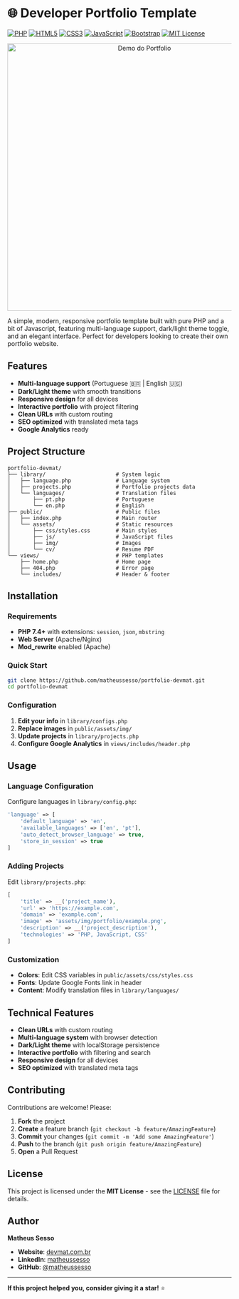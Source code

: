 # 🌐 Developer Portfolio Template

[![PHP](https://img.shields.io/badge/PHP-777BB4?style=for-the-badge&logo=php&logoColor=white)](https://php.net)
[![HTML5](https://img.shields.io/badge/HTML5-E34F26?style=for-the-badge&logo=html5&logoColor=white)](https://developer.mozilla.org/en-US/docs/Web/HTML)
[![CSS3](https://img.shields.io/badge/CSS3-1572B6?style=for-the-badge&logo=css3&logoColor=white)](https://developer.mozilla.org/en-US/docs/Web/CSS)
[![JavaScript](https://img.shields.io/badge/JavaScript-F7DF1E?style=for-the-badge&logo=javascript&logoColor=black)](https://developer.mozilla.org/en-US/docs/Web/JavaScript)
[![Bootstrap](https://img.shields.io/badge/Bootstrap-563D7C?style=for-the-badge&logo=bootstrap&logoColor=white)](https://getbootstrap.com)
[![MIT License](https://img.shields.io/badge/License-MIT-yellow.svg?style=for-the-badge)](https://opensource.org/licenses/MIT)

<div align="center">
  <img src="https://raw.githubusercontent.com/matheussesso/portfolio-devmat/refs/heads/main/public/assets/img/imgdemo.gif" alt="Demo do Portfolio" width="600" /><br>
</div>

A simple, modern, responsive portfolio template built with pure PHP and a bit of Javascript, featuring multi-language support, dark/light theme toggle, and an elegant interface. Perfect for developers looking to create their own portfolio website.

## Features

- **Multi-language support** (Portuguese 🇧🇷 | English 🇺🇸)
- **Dark/Light theme** with smooth transitions
- **Responsive design** for all devices
- **Interactive portfolio** with project filtering
- **Clean URLs** with custom routing
- **SEO optimized** with translated meta tags
- **Google Analytics** ready


## Project Structure

```
portfolio-devmat/
├── library/                      # System logic
│   ├── language.php              # Language system
│   ├── projects.php              # Portfolio projects data
│   └── languages/                # Translation files
│       ├── pt.php                # Portuguese
│       └── en.php                # English
├── public/                       # Public files
│   ├── index.php                 # Main router
│   └── assets/                   # Static resources
│       ├── css/styles.css        # Main styles
│       ├── js/                   # JavaScript files
│       ├── img/                  # Images
│       └── cv/                   # Resume PDF
└── views/                        # PHP templates
    ├── home.php                  # Home page
    ├── 404.php                   # Error page
    └── includes/                 # Header & footer
```

## Installation

### Requirements
- **PHP 7.4+** with extensions: `session`, `json`, `mbstring`
- **Web Server** (Apache/Nginx)
- **Mod_rewrite** enabled (Apache)

### Quick Start
```bash
git clone https://github.com/matheussesso/portfolio-devmat.git
cd portfolio-devmat
```

### Configuration
1. **Edit your info** in `library/configs.php`
2. **Replace images** in `public/assets/img/`
3. **Update projects** in `library/projects.php`
4. **Configure Google Analytics** in `views/includes/header.php`

## Usage

### Language Configuration
Configure languages in `library/config.php`:
```php
'language' => [
    'default_language' => 'en',
    'available_languages' => ['en', 'pt'],
    'auto_detect_browser_language' => true,
    'store_in_session' => true
]
```

### Adding Projects
Edit `library/projects.php`:
```php
[
    'title' => __('project_name'),
    'url' => 'https://example.com',
    'domain' => 'example.com',
    'image' => 'assets/img/portfolio/example.png',
    'description' => __('project_description'),
    'technologies' => 'PHP, JavaScript, CSS'
]
```

### Customization
- **Colors**: Edit CSS variables in `public/assets/css/styles.css`
- **Fonts**: Update Google Fonts link in header
- **Content**: Modify translation files in `library/languages/`

## Technical Features
- **Clean URLs** with custom routing
- **Multi-language system** with browser detection
- **Dark/Light theme** with localStorage persistence
- **Interactive portfolio** with filtering and search
- **Responsive design** for all devices
- **SEO optimized** with translated meta tags

## Contributing

Contributions are welcome! Please:

1. **Fork** the project
2. **Create** a feature branch (`git checkout -b feature/AmazingFeature`)
3. **Commit** your changes (`git commit -m 'Add some AmazingFeature'`)
4. **Push** to the branch (`git push origin feature/AmazingFeature`)
5. **Open** a Pull Request

## License

This project is licensed under the **MIT License** - see the [LICENSE](LICENSE) file for details.

## Author

**Matheus Sesso**
- **Website**: [devmat.com.br](https://devmat.com.br)
- **LinkedIn**: [matheussesso](https://linkedin.com/in/matheussesso)
- **GitHub**: [@matheussesso](https://github.com/matheussesso)

---

**If this project helped you, consider giving it a star!** ⭐ 
